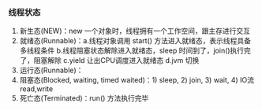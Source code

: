 ### 线程状态

1. 新生态(NEW)：new 一个对象时，线程拥有一个工作空间，跟主存进行交互
2. 就绪态(Runnable)：a.线程对象调用 start() 方法进入就绪态，表示线程具备多线程条件
          b.线程阻塞状态解除进入就绪态，sleep 时间到了，join()执行完了，阻塞解除
          c.yield 让出CPU调度进入就绪态
          d.jvm 切换
3. 运行态(Runnable)：
4. 阻塞态(Blocked, waiting, timed waited)：1) sleep, 2) join, 3) wait, 4) IO流 read,write
5. 死亡态(Terminated)：run() 方法执行完毕